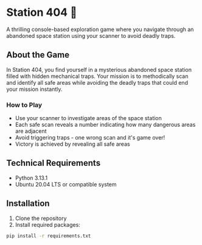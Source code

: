 # Station 404 🚀

A thrilling console-based exploration game where you navigate through an abandoned space station using your scanner to avoid deadly traps.

## About the Game

In Station 404, you find yourself in a mysterious abandoned space station filled with hidden mechanical traps. Your mission is to methodically scan and identify all safe areas while avoiding the deadly traps that could end your mission instantly.

### How to Play

- Use your scanner to investigate areas of the space station
- Each safe scan reveals a number indicating how many dangerous areas are adjacent
- Avoid triggering traps - one wrong scan and it's game over!
- Victory is achieved by revealing all safe areas

## Technical Requirements

- Python 3.13.1
- Ubuntu 20.04 LTS or compatible system

## Installation

1. Clone the repository
2. Install required packages:
```bash
pip install -r requirements.txt
```
